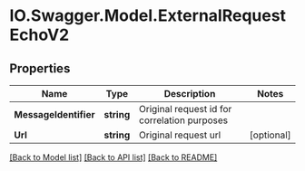 # IO.Swagger.Model.ExternalRequestEchoV2
## Properties

Name | Type | Description | Notes
------------ | ------------- | ------------- | -------------
**MessageIdentifier** | **string** | Original request id for correlation purposes | 
**Url** | **string** | Original request url | [optional] 

[[Back to Model list]](../README.md#documentation-for-models) [[Back to API list]](../README.md#documentation-for-api-endpoints) [[Back to README]](../README.md)

